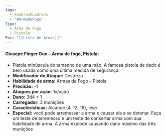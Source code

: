 ```yaml
---
tags:
  - SombrasELadroes
  - "#ArmadeFogo"
Tipo:
  - Arma de Fogo
  - Pistola
Pai: "[[Lista de Armas]]"
---
```

#### Giusepe Finger Gun – Arma de fogo, Pistola:
- Pistola minúscula do tamanho de uma mão. A famosa pistola de dedo é bem usada como uma última medida de segurança.
- **Modificador de Ataque:** Destreza 
- **Habilidade de arma:** Armas de Fogo – Pistola
- **Precisão:** -1
- **Ataques por ação:** 1x/ação
- **Dano:** 3d4 + 1
- **Carregador:** 3 munições
- **Características:** Alcance (4, 12, 18), leve
- **Especial:** você pode arremessar a arma e causar ela a se detonar. Faça um teste de arremesso e um teste de consertar arma com sua habilidade de arma. A arma explode causando dano máximo das três munições
